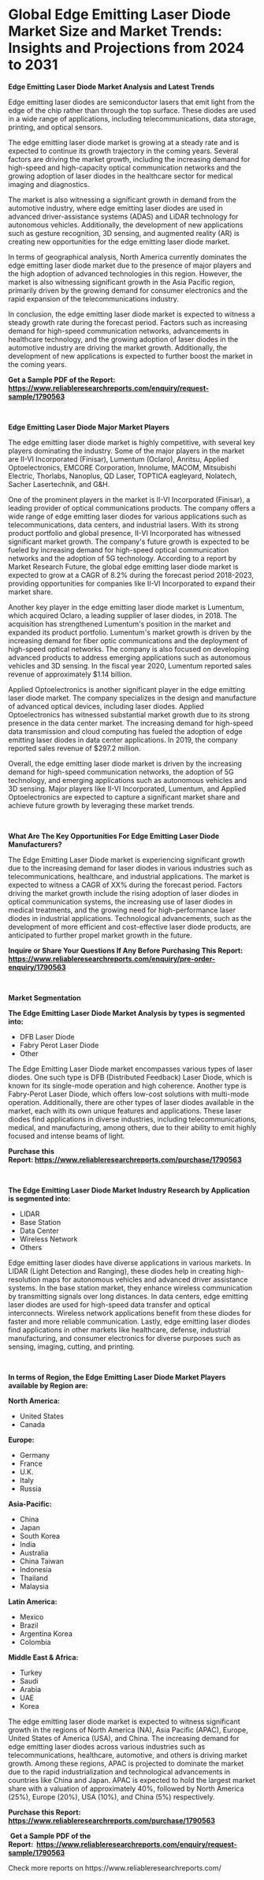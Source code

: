 <p><h1>Global Edge Emitting Laser Diode Market Size and Market Trends: Insights and Projections from 2024 to 2031</h1></p><p><strong>Edge Emitting Laser Diode Market Analysis and Latest Trends</strong></p>
<p><p>Edge emitting laser diodes are semiconductor lasers that emit light from the edge of the chip rather than through the top surface. These diodes are used in a wide range of applications, including telecommunications, data storage, printing, and optical sensors.</p><p>The edge emitting laser diode market is growing at a steady rate and is expected to continue its growth trajectory in the coming years. Several factors are driving the market growth, including the increasing demand for high-speed and high-capacity optical communication networks and the growing adoption of laser diodes in the healthcare sector for medical imaging and diagnostics.</p><p>The market is also witnessing a significant growth in demand from the automotive industry, where edge emitting laser diodes are used in advanced driver-assistance systems (ADAS) and LiDAR technology for autonomous vehicles. Additionally, the development of new applications such as gesture recognition, 3D sensing, and augmented reality (AR) is creating new opportunities for the edge emitting laser diode market.</p><p>In terms of geographical analysis, North America currently dominates the edge emitting laser diode market due to the presence of major players and the high adoption of advanced technologies in this region. However, the market is also witnessing significant growth in the Asia Pacific region, primarily driven by the growing demand for consumer electronics and the rapid expansion of the telecommunications industry.</p><p>In conclusion, the edge emitting laser diode market is expected to witness a steady growth rate during the forecast period. Factors such as increasing demand for high-speed communication networks, advancements in healthcare technology, and the growing adoption of laser diodes in the automotive industry are driving the market growth. Additionally, the development of new applications is expected to further boost the market in the coming years.</p></p>
<p><strong>Get a Sample PDF of the Report:&nbsp; <a href="https://www.reliableresearchreports.com/enquiry/request-sample/1790563">https://www.reliableresearchreports.com/enquiry/request-sample/1790563</a></strong></p>
<p>&nbsp;</p>
<p><strong>Edge Emitting Laser Diode Major Market Players</strong></p>
<p><p>The edge emitting laser diode market is highly competitive, with several key players dominating the industry. Some of the major players in the market are II-VI Incorporated (Finisar), Lumentum (Oclaro), Anritsu, Applied Optoelectronics, EMCORE Corporation, Innolume, MACOM, Mitsubishi Electric, Thorlabs, Nanoplus, QD Laser, TOPTICA eagleyard, Nolatech, Sacher Lasertechnik, and G&H.</p><p>One of the prominent players in the market is II-VI Incorporated (Finisar), a leading provider of optical communications products. The company offers a wide range of edge emitting laser diodes for various applications such as telecommunications, data centers, and industrial lasers. With its strong product portfolio and global presence, II-VI Incorporated has witnessed significant market growth. The company's future growth is expected to be fueled by increasing demand for high-speed optical communication networks and the adoption of 5G technology. According to a report by Market Research Future, the global edge emitting laser diode market is expected to grow at a CAGR of 8.2% during the forecast period 2018-2023, providing opportunities for companies like II-VI Incorporated to expand their market share.</p><p>Another key player in the edge emitting laser diode market is Lumentum, which acquired Oclaro, a leading supplier of laser diodes, in 2018. The acquisition has strengthened Lumentum's position in the market and expanded its product portfolio. Lumentum's market growth is driven by the increasing demand for fiber optic communications and the deployment of high-speed optical networks. The company is also focused on developing advanced products to address emerging applications such as autonomous vehicles and 3D sensing. In the fiscal year 2020, Lumentum reported sales revenue of approximately $1.14 billion.</p><p>Applied Optoelectronics is another significant player in the edge emitting laser diode market. The company specializes in the design and manufacture of advanced optical devices, including laser diodes. Applied Optoelectronics has witnessed substantial market growth due to its strong presence in the data center market. The increasing demand for high-speed data transmission and cloud computing has fueled the adoption of edge emitting laser diodes in data center applications. In 2019, the company reported sales revenue of $297.2 million.</p><p>Overall, the edge emitting laser diode market is driven by the increasing demand for high-speed communication networks, the adoption of 5G technology, and emerging applications such as autonomous vehicles and 3D sensing. Major players like II-VI Incorporated, Lumentum, and Applied Optoelectronics are expected to capture a significant market share and achieve future growth by leveraging these market trends.</p></p>
<p>&nbsp;</p>
<p><strong>What Are The Key Opportunities For Edge Emitting Laser Diode Manufacturers?</strong></p>
<p><p>The Edge Emitting Laser Diode market is experiencing significant growth due to the increasing demand for laser diodes in various industries such as telecommunications, healthcare, and industrial applications. The market is expected to witness a CAGR of XX% during the forecast period. Factors driving the market growth include the rising adoption of laser diodes in optical communication systems, the increasing use of laser diodes in medical treatments, and the growing need for high-performance laser diodes in industrial applications. Technological advancements, such as the development of more efficient and cost-effective laser diode products, are anticipated to further propel market growth in the future.</p></p>
<p><strong>Inquire or Share Your Questions If Any Before Purchasing This Report: <a href="https://www.reliableresearchreports.com/enquiry/pre-order-enquiry/1790563">https://www.reliableresearchreports.com/enquiry/pre-order-enquiry/1790563</a></strong></p>
<p>&nbsp;</p>
<p><strong>Market Segmentation</strong></p>
<p><strong>The Edge Emitting Laser Diode Market Analysis by types is segmented into:</strong></p>
<p><ul><li>DFB Laser Diode</li><li>Fabry Perot Laser Diode</li><li>Other</li></ul></p>
<p><p>The Edge Emitting Laser Diode market encompasses various types of laser diodes. One such type is DFB (Distributed Feedback) Laser Diode, which is known for its single-mode operation and high coherence. Another type is Fabry-Perot Laser Diode, which offers low-cost solutions with multi-mode operation. Additionally, there are other types of laser diodes available in the market, each with its own unique features and applications. These laser diodes find applications in diverse industries, including telecommunications, medical, and manufacturing, among others, due to their ability to emit highly focused and intense beams of light.</p></p>
<p><strong>Purchase this Report:&nbsp;<a href="https://www.reliableresearchreports.com/purchase/1790563">https://www.reliableresearchreports.com/purchase/1790563</a></strong></p>
<p>&nbsp;</p>
<p><strong>The Edge Emitting Laser Diode Market Industry Research by Application is segmented into:</strong></p>
<p><ul><li>LIDAR</li><li>Base Station</li><li>Data Center</li><li>Wireless Network</li><li>Others</li></ul></p>
<p><p>Edge emitting laser diodes have diverse applications in various markets. In LIDAR (Light Detection and Ranging), these diodes help in creating high-resolution maps for autonomous vehicles and advanced driver assistance systems. In the base station market, they enhance wireless communication by transmitting signals over long distances. In data centers, edge emitting laser diodes are used for high-speed data transfer and optical interconnects. Wireless network applications benefit from these diodes for faster and more reliable communication. Lastly, edge emitting laser diodes find applications in other markets like healthcare, defense, industrial manufacturing, and consumer electronics for diverse purposes such as sensing, imaging, cutting, and printing.</p></p>
<p>&nbsp;</p>
<p><strong>In terms of Region, the Edge Emitting Laser Diode Market Players available by Region are:</strong></p>
<p>
    <p> <strong> North America: </strong>
        <ul>
            <li>United States</li>
            <li>Canada</li>
        </ul>
        </p> 
    <p> <strong> Europe: </strong>
        <ul>
            <li>Germany</li>
            <li>France</li>
            <li>U.K.</li>
            <li>Italy</li>
            <li>Russia</li>
        </ul>
        </p> 
    <p> <strong> Asia-Pacific: </strong>
        <ul>
            <li>China</li>
            <li>Japan</li>
            <li>South Korea</li>
            <li>India</li>
            <li>Australia</li>
            <li>China Taiwan</li>
            <li>Indonesia</li>
            <li>Thailand</li>
            <li>Malaysia</li>
        </ul>
        </p> 
    <p> <strong> Latin America: </strong>
        <ul>
            <li>Mexico</li>
            <li>Brazil</li>
            <li>Argentina Korea</li>
            <li>Colombia</li>
        </ul>
        </p> 
    <p> <strong> Middle East & Africa: </strong>
        <ul>
            <li>Turkey</li>
            <li>Saudi</li>
            <li>Arabia</li>
            <li>UAE</li>
            <li>Korea</li>
        </ul>
    </p>
    </p>
<p><p>The edge emitting laser diode market is expected to witness significant growth in the regions of North America (NA), Asia Pacific (APAC), Europe, United States of America (USA), and China. The increasing demand for edge emitting laser diodes across various industries such as telecommunications, healthcare, automotive, and others is driving market growth. Among these regions, APAC is projected to dominate the market due to the rapid industrialization and technological advancements in countries like China and Japan. APAC is expected to hold the largest market share with a valuation of approximately 40%, followed by North America (25%), Europe (20%), USA (10%), and China (5%) respectively.</p></p>
<p><strong>Purchase this Report: <a href="https://www.reliableresearchreports.com/purchase/1790563">https://www.reliableresearchreports.com/purchase/1790563</a></strong></p>
<p>&nbsp;<strong>Get a Sample PDF of the Report:&nbsp;&nbsp;<a href="https://www.reliableresearchreports.com/enquiry/request-sample/1790563">https://www.reliableresearchreports.com/enquiry/request-sample/1790563</a></strong></p>
<p><strong></strong></p>
<p>Check more reports on https://www.reliableresearchreports.com/</p>